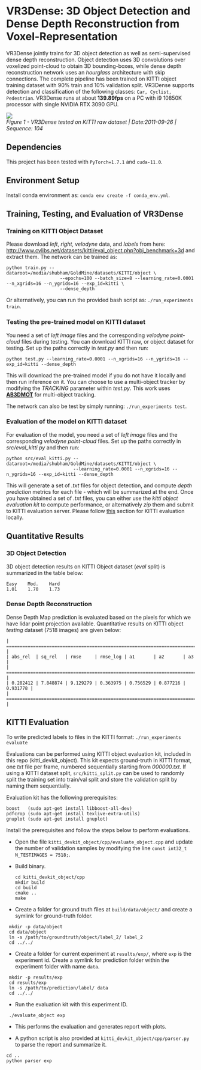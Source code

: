 # VR3Dense: 3D Object Detection and Dense Depth Reconstruction from Voxel-Representation

VR3Dense jointly trains for 3D object detection as well as semi-supervised dense depth reconstruction. Object detection uses 3D convolutions over voxelized point-cloud to obtain 3D bounding-boxes, while dense depth reconstruction network uses an *hourglass* architecture with skip connections. The complete pipeline has been trained on KITTI object training dataset with 90% train and 10% validation split. VR3Dense supports detection and classification of the following classes: ```Car, Cyclist, Pedestrian```. VR3Dense runs at about **139.89fps** on a PC with i9 10850K processor with single NVIDIA RTX 3090 GPU.  

![](media/demo.gif)  
*Figure 1 - VR3Dense tested on KITTI raw dataset | Date:2011-09-26 | Sequence: 104*  

## Dependencies 

This project has been tested with `PyTorch=1.7.1` and `cuda-11.0`.  

## Environment Setup  

Install conda environment as: ```conda env create -f conda_env.yml```.  

## Training, Testing, and Evaluation of VR3Dense  

### Training on KITTI Object Dataset

Please download *left*, *right*, *velodyne* data, and *labels* from here: http://www.cvlibs.net/datasets/kitti/eval_object.php?obj_benchmark=3d and extract them. 
The network can be trained as: 
```
python train.py --dataroot=/media/shubham/GoldMine/datasets/KITTI/object \
                    --epochs=100 --batch_size=8 --learning_rate=0.0001 --n_xgrids=16 --n_ygrids=16 --exp_id=kitti \
                    --dense_depth
```

Or alternatively, you can run the provided bash script as: ```./run_experiments train```.  

### Testing the pre-trained model on KITTI dataset

You need a set of *left image* files and the corresponding *velodyne point-cloud* files during testing. You can download KITTI raw, or object dataset for testing. Set up the paths correctly in *test.py* and then run:

```
python test.py --learning_rate=0.0001 --n_xgrids=16 --n_ygrids=16 --exp_id=kitti --dense_depth
```

This will download the pre-trained model if you do not have it locally and then run inference on it. You can choose to use a multi-object tracker by modifying the *TRACKING* parameter within *test.py*. This work uses **[AB3DMOT](https://github.com/xinshuoweng/AB3DMOT)** for multi-object tracking.

The network can also be test by simply running: ```./run_experiments test```.  

### Evaluation of the model on KITTI dataset

For evaluation of the model, you need a set of *left image* files and the corresponding *velodyne point-cloud* files. Set up the paths correctly in *src/eval_kitti.py* and then run: 

```
python src/eval_kitti.py --dataroot=/media/shubham/GoldMine/datasets/KITTI/object \
                         --learning_rate=0.0001 --n_xgrids=16 --n_ygrids=16 --exp_id=kitti --dense_depth
```

This will generate a set of *.txt* files for object detection, and compute *depth prediction* metrics for each file - which will be summarized at the end. Once you have obtained a set of *.txt* files, you can either use the *kitti object evaluation kit* to compute performance, or alternatively *zip* them and submit to KITTI evaluation server. Please follow [this](#kitti-evaluation) section for KITTI evaluation locally.

## Quantitative Results  

### 3D Object Detection

3D object detection results on KITTI Object dataset (*eval* split) is summarized in the table below:

```
Easy    Mod.    Hard
1.01    1.70    1.73
```

### Dense Depth Reconstruction

Dense Depth Map prediction is evaluated based on the pixels for which we have lidar point projection available. Quantitative results on KITTI object *testing* dataset (7518 images) are given below:  

```
| ========================================================================== |
| abs_rel  | sq_rel   | rmse     | rmse_log | a1       | a2       | a3       |
| ========================================================================== |
| 0.282412 | 7.848874 | 9.129279 | 0.363975 | 0.756529 | 0.877216 | 0.931778 |
| ========================================================================== |
```

## KITTI Evaluation

To write predicted labels to files in the KITTI format: ```./run_experiments evaluate```

Evaluations can be performed using KITTI object evaluation kit, included in this repo (kitti_devkit_object). This kit expects ground-truth in KITTI format, one *txt* file per frame, numbered sequentially starting from *000000.txt*. If using a KITTI dataset split, ```src/kitti_split.py``` can be used to randomly split the training set into train/val split and store the validation split by naming them sequentially. 

Evaluation kit has the following prerequisites:  
```
boost   (sudo apt-get install libboost-all-dev)
pdfcrop (sudo apt-get install texlive-extra-utils)
gnuplot (sudo apt-get install gnuplot)
```  

Install the prerequisites and follow the steps below to perform evaluations.

 - Open the file ```kitti_devkit_object/cpp/evaluate_object.cpp``` and update the number of validation samples by modifying the line ```const int32_t N_TESTIMAGES = 7518;```.   
 - Build binary.  

   ```
   cd kitti_devkit_object/cpp
   mkdir build
   cd build
   cmake ..
   make
   ```

 - Create a folder for ground truth files at ```build/data/object/``` and create a symlink for ground-truth folder.  

  ```
   mkdir -p data/object  
   cd data/object
   ln -s /path/to/groundtruth/object/label_2/ label_2
   cd ../../
  ```

 - Create a folder for current experiment at ```results/exp/```, where ```exp``` is the experiment id. Create a symlink for prediction folder within the experiment folder with name ```data```.  

  ```
   mkdir -p results/exp 
   cd results/exp
   ln -s /path/to/prediction/label/ data
   cd ../../
  ```

 - Run the evaluation kit with this experiment ID.  

 ```
  ./evaluate_object exp
 ```

 - This performs the evaluation and generates report with plots. 

 - A python script is also provided at ```kitti_devkit_object/cpp/parser.py``` to parse the report and summarize it.  

 ```
 cd ..
 python parser exp
 ```
